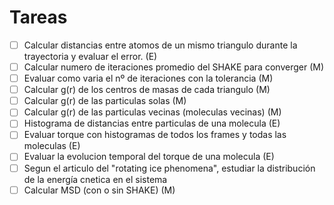 # Tareas

- [ ] Calcular distancias entre atomos de un mismo triangulo durante la trayectoria y evaluar el error. (E)
- [ ] Calcular numero de iteraciones promedio del SHAKE para converger (M)
- [ ] Evaluar como varia el nº de iteraciones con la tolerancia (M)
- [ ] Calcular g(r) de los centros de masas de cada triangulo (M)
- [ ] Calcular g(r) de las particulas solas (M)
- [ ] Calcular g(r) de las particulas vecinas (moleculas vecinas) (M)
- [ ] Histograma de distancias entre particulas de una molecula (E)
- [ ] Evaluar torque con histogramas de todos los frames y todas las moleculas (E)
- [ ] Evaluar la evolucion temporal del torque de una molecula (E)
- [ ] Segun el articulo del "rotating ice phenomena", estudiar la distribución de la energía cnetica en el sistema
- [ ] Calcular MSD (con o sin SHAKE) (M)
